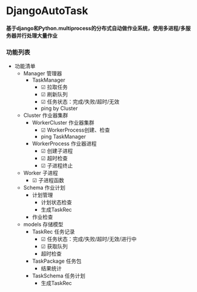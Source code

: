 # DjangoAutoTask

#### 基于django和Python.multiprocess的分布式自动做作业系统，使用多进程/多服务器并行处理大量作业

### 功能列表

- 功能清单
    - Manager 管理器
        - TaskManager
            - ☑ 拉取任务
            - ☑ 刷新队列
            - ☑ 任务状态：完成/失败/超时/无效
            - ping by Cluster
    - Cluster 作业器集群
        - WorkerCluster 作业器集群
            - ☑ WorkerProcess创建、检查 
            - ping TaskManager
        - WorkerProcess 作业器进程
            - ☑ 创建子进程
            - ☑ 超时检查
            - ☑ 子进程终止
    - Worker 子进程
      - ☑ 子进程函数
    - Schema 作业计划
      - 计划管理
        - 计划状态检查
        - 生成TaskRec
      - 作业检查
    - models 存储模型
        - TaskRec 任务记录
          - ☑ 任务状态：完成/失败/超时/无效/进行中
          - ☑ 获取队列
          - 超时检查
        - TaskPackage 任务包
          - 结果统计
        - TaskSchema 任务计划
          - 生成TaskRec


